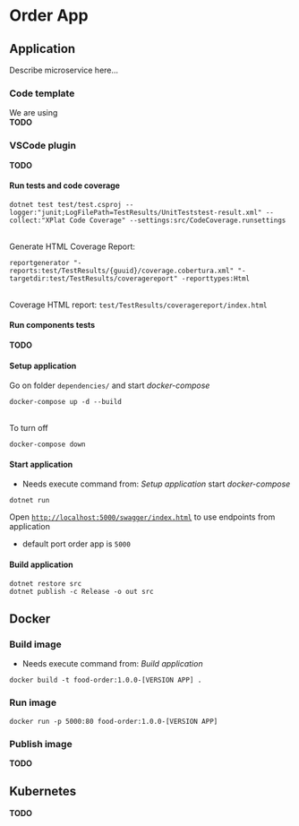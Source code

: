 # Order App

## Application

Describe microservice here...

### Code template

We are using  
**TODO**

### VSCode plugin
**TODO**

#### Run tests and code coverage
```
dotnet test test/test.csproj --logger:"junit;LogFilePath=TestResults/UnitTeststest-result.xml" --collect:"XPlat Code Coverage" --settings:src/CodeCoverage.runsettings
```
\
Generate HTML Coverage Report:
```
reportgenerator "-reports:test/TestResults/{guuid}/coverage.cobertura.xml" "-targetdir:test/TestResults/coveragereport" -reporttypes:Html
```
\
Coverage HTML report: `test/TestResults/coveragereport/index.html`

#### Run components tests
**TODO**

#### Setup application
Go on folder `dependencies/` and start _docker-compose_
```
docker-compose up -d --build
```
\
To turn off
```
docker-compose down
```

#### Start application
* Needs execute command from: _Setup application_ start _docker-compose_
```
dotnet run
```
Open [`http://localhost:5000/swagger/index.html`](http://localhost:5000/swagger/index.html) to use endpoints from application

* default port order app is `5000`

#### Build application
```
dotnet restore src
dotnet publish -c Release -o out src
```

## Docker

### Build image
* Needs execute command from: _Build application_
```
docker build -t food-order:1.0.0-[VERSION APP] .
```

### Run image
```
docker run -p 5000:80 food-order:1.0.0-[VERSION APP]
```

### Publish image
**TODO**

## Kubernetes
**TODO**
